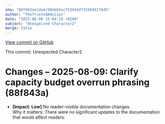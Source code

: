 ```yaml
---
sha: "88f843ae1da4c50ebb5acf52943d7324594178d5"
author: "TheTrustedAdvisor"
date: "2025-08-09 15:04:29 +0200"
subject: "Unexpected Character2"
merge: false
---
```


[View commit on GitHub](https://github.com/TheTrustedAdvisor/FabricAdoptionFramework/commit/88f843ae1da4c50ebb5acf52943d7324594178d5)

This commit: Unexpected Character2

# Changes – 2025-08-09: Clarify capacity budget overrun phrasing (88f843a)

- **[Impact: Low]** No reader-visible documentation changes.  
Why it matters: There were no significant updates to the documentation that would affect readers.
